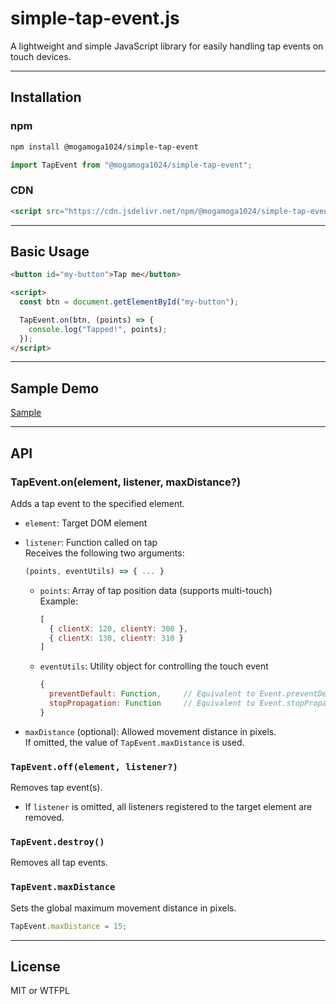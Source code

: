 # simple-tap-event.js

A lightweight and simple JavaScript library for easily handling tap events on touch devices.

---

## Installation

### npm

```bash
npm install @mogamoga1024/simple-tap-event
```

```js
import TapEvent from "@mogamoga1024/simple-tap-event";
```

### CDN

```html
<script src="https://cdn.jsdelivr.net/npm/@mogamoga1024/simple-tap-event@latest/simple_tap_event.min.js"></script>
```

---

## Basic Usage

```html
<button id="my-button">Tap me</button>

<script>
  const btn = document.getElementById("my-button");

  TapEvent.on(btn, (points) => {
    console.log("Tapped!", points);
  });
</script>
```

---

## Sample Demo

[Sample](https://mogamoga1024.github.io/simple-tap-event.js/sample/sample.html)

---

## API

### TapEvent.on(element, listener, maxDistance?)

Adds a tap event to the specified element.

- `element`: Target DOM element  
- `listener`: Function called on tap  
  Receives the following two arguments:

  ```js
  (points, eventUtils) => { ... }
  ```

  - `points`: Array of tap position data (supports multi-touch)  
    Example:
    ```js
    [
      { clientX: 120, clientY: 300 },
      { clientX: 130, clientY: 310 }
    ]
    ```

  - `eventUtils`: Utility object for controlling the touch event  
    ```js
    {
      preventDefault: Function,     // Equivalent to Event.preventDefault()
      stopPropagation: Function     // Equivalent to Event.stopPropagation()
    }
    ```

- `maxDistance` (optional): Allowed movement distance in pixels.  
  If omitted, the value of `TapEvent.maxDistance` is used.

### `TapEvent.off(element, listener?)`

Removes tap event(s).

- If `listener` is omitted, all listeners registered to the target element are removed.

### `TapEvent.destroy()`

Removes all tap events.

### `TapEvent.maxDistance`

Sets the global maximum movement distance in pixels.

```js
TapEvent.maxDistance = 15;
```

---

## License

MIT or WTFPL
